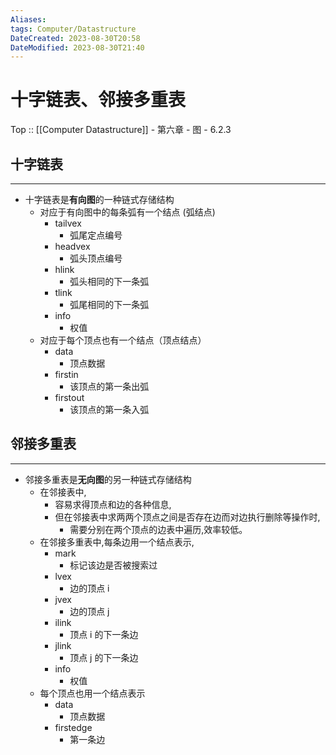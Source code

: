```yaml
---
Aliases: 
tags: Computer/Datastructure 
DateCreated: 2023-08-30T20:58
DateModified: 2023-08-30T21:40
---
```

# 十字链表、邻接多重表

Top :: [[Computer Datastructure]] - 第六章 - 图 - 6.2.3

## 十字链表
---
- 十字链表是**有向图**的一种链式存储结构
	- 对应于有向图中的每条弧有一个结点 (弧结点)
		- tailvex
			- 弧尾定点编号
		- headvex
			- 弧头顶点编号
		- hlink
			- 弧头相同的下一条弧
		- tlink
			- 弧尾相同的下一条弧
		- info
			- 权值
	- 对应于每个顶点也有一个结点（顶点结点）
		- data
			- 顶点数据
		- firstin
			- 该顶点的第一条出弧
		- firstout
			- 该顶点的第一条入弧

## 邻接多重表
---
- 邻接多重表是**无向图**的另一种链式存储结构
	- 在邻接表中,
		- 容易求得顶点和边的各种信息,
		- 但在邻接表中求两两个顶点之间是否存在边而对边执行删除等操作时,
			- 需要分别在两个顶点的边表中遍历,效率较低。
	- 在邻接多重表中,每条边用一个结点表示,
		- mark
			- 标记该边是否被搜索过
		- lvex
			- 边的顶点 i
		- jvex
			- 边的顶点 j
		- ilink
			- 顶点 i 的下一条边
		- jlink
			- 顶点 j 的下一条边
		- info
			- 权值
	- 每个顶点也用一个结点表示
		- data
			- 顶点数据
		- firstedge
			- 第一条边
